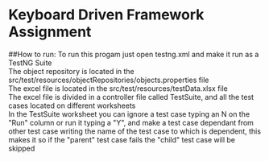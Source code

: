 # Keyboard Driven Framework Assignment

##How to run:
To run this progam just open testng.xml and make it run as a TestNG Suite <br>
The object repository is located in the src/test/resources/objectRepositories/objects.properties file <br>
The excel file is located in the src/test/resources/testData.xlsx file <br>
The excel file is divided in a controller file called TestSuite, and all the test cases located on different worksheets <br>
In the TestSuite worksheet you can ignore a test case typing an N on the "Run" column or run it typing a "Y", and make a test case dependant from other test case writing the name of the test case to which is dependent, this makes it so if the "parent" test case fails the "child" test case will be skipped <br>
